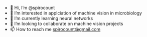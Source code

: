 - 👋 Hi, I’m @spirocount
- 👀 I’m interested in applciation of machine vision in microbiology
- 🌱 I’m currently learning neural networks
- 💞️ I’m looking to collaborate on machine vision projects
- 📫 How to reach me spirocount@gmail.com

<!---
spirocount/spirocount is a ✨ special ✨ repository because its `README.md` (this file) appears on your GitHub profile.
You can click the Preview link to take a look at your changes.
--->
